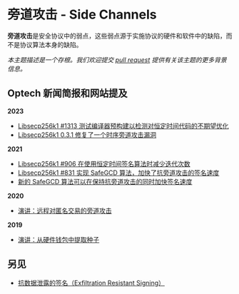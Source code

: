 # 旁道攻击 - Side Channels

**旁道攻击**是安全协议中的弱点，这些弱点源于实施协议的硬件和软件中的缺陷，而不是协议算法本身的缺陷。

_本主题描述是一个存根。我们欢迎提交_ [_pull request_](https://github.com/bitcoinops/bitcoinops.github.io/edit/master/\_topics/en/side-channels.md) _提供有关该主题的更多背景信息。_

## Optech 新闻简报和网站提及

**2023**

* [Libsecp256k1 #1313 测试编译器预构建以检测对恒定时间代码的不期望优化](https://bitcoinops.org/en/newsletters/2023/07/19/#libsecp256k1-1313)
* [Libsecp256k1 0.3.1 修复了一个时序旁道攻击漏洞](https://bitcoinops.org/en/newsletters/2023/04/12/#libsecp256k1-0-3-1)

**2021**

* [Libsecp256k1 #906 在使用恒定时间签名算法时减少迭代次数](https://bitcoinops.org/en/newsletters/2021/04/28/#libsecp256k1-906)
* [Libsecp256k1 #831 实现 SafeGCD 算法，加快了抗旁道攻击的签名速度](https://bitcoinops.org/en/newsletters/2021/03/24/#libsecp256k1-831)
* [新的 SafeGCD 算法可以在保持抗旁道攻击的同时加快签名速度](https://bitcoinops.org/en/newsletters/2021/02/17/#faster-signature-operations)

**2020**

* [演讲：远程对匿名交易的旁道攻击](https://bitcoinops.org/en/newsletters/2020/02/26/#remote-side-channel-attacks-on-anonymous-transactions)

**2019**

* [演讲：从硬件钱包中提取种子](https://bitcoinops.org/en/newsletters/2019/06/19/#extracting-seeds-from-hardware-wallets)

## 另见

* [抗数据泄露的签名（Exfiltration Resistant Signing）](https://bitcoinops.org/en/topics/exfiltration-resistant-signing/)
